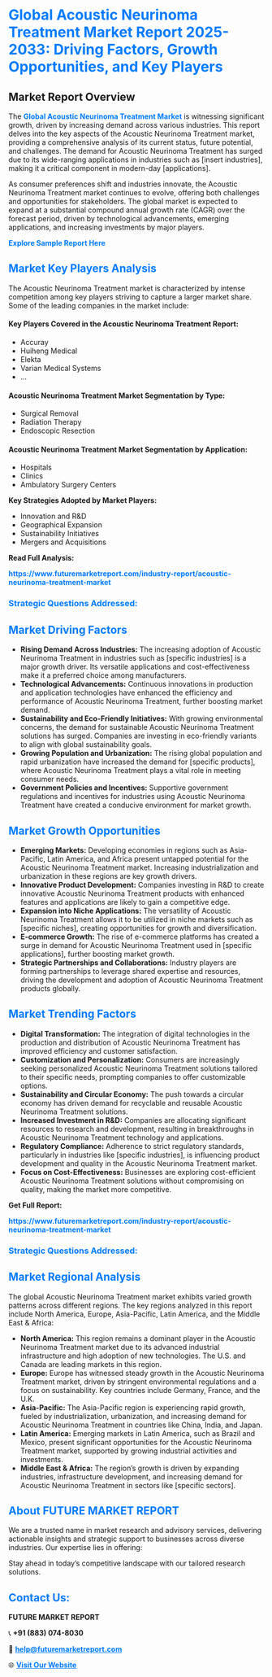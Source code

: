 <h1 style="color: #007BFF;">Global Acoustic Neurinoma Treatment Market Report 2025-2033: Driving Factors, Growth Opportunities, and Key Players</h1>

<section id="overview">
<h2>Market Report Overview</h2>
<p>The <a href="https://www.futuremarketreport.com/industry-report/acoustic-neurinoma-treatment-market" style="color: #007BFF; text-decoration: none;"><strong>Global Acoustic Neurinoma Treatment Market</strong></a> is witnessing significant growth, driven by increasing demand across various industries. This report delves into the key aspects of the Acoustic Neurinoma Treatment market, providing a comprehensive analysis of its current status, future potential, and challenges. The demand for Acoustic Neurinoma Treatment has surged due to its wide-ranging applications in industries such as [insert industries], making it a critical component in modern-day [applications].</p>
<p>As consumer preferences shift and industries innovate, the Acoustic Neurinoma Treatment market continues to evolve, offering both challenges and opportunities for stakeholders. The global market is expected to expand at a substantial compound annual growth rate (CAGR) over the forecast period, driven by technological advancements, emerging applications, and increasing investments by major players.</p>
</section>

<section id="overview">
<p><a href="https://www.futuremarketreport.com/request-sample/reportId=99060" style="color: #007BFF; text-decoration: none;"><strong>Explore Sample Report Here</strong></a></p>
</section>

<section id="key-players">
<h2 style="color: #007BFF;">Market Key Players Analysis</h2>
<p>The Acoustic Neurinoma Treatment market is characterized by intense competition among key players striving to capture a larger market share. Some of the leading companies in the market include:</p>
<h4>Key Players Covered in the Acoustic Neurinoma Treatment Report:</h4>
<ul><li>Accuray</li><li>Huiheng Medical</li><li>Elekta</li><li>Varian Medical Systems</li><li>...</li></ul>
<h4>Acoustic Neurinoma Treatment Market Segmentation by Type:</h4>
<ul><li>Surgical Removal</li><li>Radiation Therapy</li><li>Endoscopic Resection</li></ul>

<h4>Acoustic Neurinoma Treatment Market Segmentation by Application:</h4>
<ul><li>Hospitals</li><li>Clinics</li><li>Ambulatory Surgery Centers</li></ul>
<p><strong>Key Strategies Adopted by Market Players:</strong></p>
<ul>
<li>Innovation and R&D</li>
<li>Geographical Expansion</li>
<li>Sustainability Initiatives</li>
<li>Mergers and Acquisitions</li>
</ul>
</section>

<section>
<p><strong>Read Full Analysis: </strong></p><a href="https://www.futuremarketreport.com/industry-report/acoustic-neurinoma-treatment-market" style="color: #007BFF; text-decoration: none;"><strong>https://www.futuremarketreport.com/industry-report/acoustic-neurinoma-treatment-market</strong></a>
<h3 style="color: #007BFF;">Strategic Questions Addressed:</h3>
</section>

<section id="driving-factors">
<h2 style="color: #007BFF;">Market Driving Factors</h2>
<ul>
<li><strong>Rising Demand Across Industries:</strong> The increasing adoption of Acoustic Neurinoma Treatment in industries such as [specific industries] is a major growth driver. Its versatile applications and cost-effectiveness make it a preferred choice among manufacturers.</li>
<li><strong>Technological Advancements:</strong> Continuous innovations in production and application technologies have enhanced the efficiency and performance of Acoustic Neurinoma Treatment, further boosting market demand.</li>
<li><strong>Sustainability and Eco-Friendly Initiatives:</strong> With growing environmental concerns, the demand for sustainable Acoustic Neurinoma Treatment solutions has surged. Companies are investing in eco-friendly variants to align with global sustainability goals.</li>
<li><strong>Growing Population and Urbanization:</strong> The rising global population and rapid urbanization have increased the demand for [specific products], where Acoustic Neurinoma Treatment plays a vital role in meeting consumer needs.</li>
<li><strong>Government Policies and Incentives:</strong> Supportive government regulations and incentives for industries using Acoustic Neurinoma Treatment have created a conducive environment for market growth.</li>
</ul>
</section>

<section id="growth-opportunities">
<h2 style="color: #007BFF;">Market Growth Opportunities</h2>
<ul>
<li><strong>Emerging Markets:</strong> Developing economies in regions such as Asia-Pacific, Latin America, and Africa present untapped potential for the Acoustic Neurinoma Treatment market. Increasing industrialization and urbanization in these regions are key growth drivers.</li>
<li><strong>Innovative Product Development:</strong> Companies investing in R&D to create innovative Acoustic Neurinoma Treatment products with enhanced features and applications are likely to gain a competitive edge.</li>
<li><strong>Expansion into Niche Applications:</strong> The versatility of Acoustic Neurinoma Treatment allows it to be utilized in niche markets such as [specific niches], creating opportunities for growth and diversification.</li>
<li><strong>E-commerce Growth:</strong> The rise of e-commerce platforms has created a surge in demand for Acoustic Neurinoma Treatment used in [specific applications], further boosting market growth.</li>
<li><strong>Strategic Partnerships and Collaborations:</strong> Industry players are forming partnerships to leverage shared expertise and resources, driving the development and adoption of Acoustic Neurinoma Treatment products globally.</li>
</ul>
</section>

<section id="trending-factors">
<h2 style="color: #007BFF;">Market Trending Factors</h2>
<ul>
<li><strong>Digital Transformation:</strong> The integration of digital technologies in the production and distribution of Acoustic Neurinoma Treatment has improved efficiency and customer satisfaction.</li>
<li><strong>Customization and Personalization:</strong> Consumers are increasingly seeking personalized Acoustic Neurinoma Treatment solutions tailored to their specific needs, prompting companies to offer customizable options.</li>
<li><strong>Sustainability and Circular Economy:</strong> The push towards a circular economy has driven demand for recyclable and reusable Acoustic Neurinoma Treatment solutions.</li>
<li><strong>Increased Investment in R&D:</strong> Companies are allocating significant resources to research and development, resulting in breakthroughs in Acoustic Neurinoma Treatment technology and applications.</li>
<li><strong>Regulatory Compliance:</strong> Adherence to strict regulatory standards, particularly in industries like [specific industries], is influencing product development and quality in the Acoustic Neurinoma Treatment market.</li>
<li><strong>Focus on Cost-Effectiveness:</strong> Businesses are exploring cost-efficient Acoustic Neurinoma Treatment solutions without compromising on quality, making the market more competitive.</li>
</ul>
</section>

<section>
<p><strong>Get Full Report: </strong></p><a href="https://www.futuremarketreport.com/industry-report/acoustic-neurinoma-treatment-market" style="color: #007BFF; text-decoration: none;"><strong>https://www.futuremarketreport.com/industry-report/acoustic-neurinoma-treatment-market</strong></a>
<h3 style="color: #007BFF;">Strategic Questions Addressed:</h3>
</section>


<section id="regional-analysis">
<h2 style="color: #007BFF;">Market Regional Analysis</h2>
<p>The global Acoustic Neurinoma Treatment market exhibits varied growth patterns across different regions. The key regions analyzed in this report include North America, Europe, Asia-Pacific, Latin America, and the Middle East & Africa:</p>
<ul>
<li><strong>North America:</strong> This region remains a dominant player in the Acoustic Neurinoma Treatment market due to its advanced industrial infrastructure and high adoption of new technologies. The U.S. and Canada are leading markets in this region.</li>
<li><strong>Europe:</strong> Europe has witnessed steady growth in the Acoustic Neurinoma Treatment market, driven by stringent environmental regulations and a focus on sustainability. Key countries include Germany, France, and the U.K.</li>
<li><strong>Asia-Pacific:</strong> The Asia-Pacific region is experiencing rapid growth, fueled by industrialization, urbanization, and increasing demand for Acoustic Neurinoma Treatment in countries like China, India, and Japan.</li>
<li><strong>Latin America:</strong> Emerging markets in Latin America, such as Brazil and Mexico, present significant opportunities for the Acoustic Neurinoma Treatment market, supported by growing industrial activities and investments.</li>
<li><strong>Middle East & Africa:</strong> The region’s growth is driven by expanding industries, infrastructure development, and increasing demand for Acoustic Neurinoma Treatment in sectors like [specific sectors].</li>
</ul>
</section>

<footer>
<h2 style="color: #007BFF;">About FUTURE MARKET REPORT</h2>
<p>We are a trusted name in market research and advisory services, delivering actionable insights and strategic support to businesses across diverse industries. Our expertise lies in offering:</p>

<p>Stay ahead in today’s competitive landscape with our tailored research solutions.</p>

<h2 style="color: #007BFF;">Contact Us:</h2>
<p><strong>FUTURE MARKET REPORT</strong></p>
<p>📞 <strong>+91 (883) 074-8030</strong></p>
<p>📧 <strong><a href="mailto:help@futuremarketreport.com" style="color: #007BFF;">help@futuremarketreport.com</a></strong></p>
<p>🌐 <strong><a href="https://www.futuremarketreport.com/" style="color: #007BFF;">Visit Our Website</a></strong></p>
</footer>